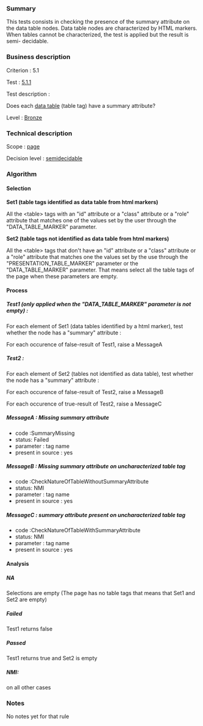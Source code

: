 ### Summary

This tests consists in checking the presence of the summary attribute on
the data table nodes. Data table nodes are characterized by HTML
markers. When tables cannot be characterized, the test is applied but
the result is semi- decidable.

### Business description

Criterion : 5.1

Test : [5.1.1](http://accessiweb.org/index.php/accessiweb-22-english-version.html#test-5-1-1)

Test description :

Does each [data
table](http://accessiweb.org/index.php/glossary-76.html#mTabDonnee)
(table tag) have a summary attribute?

Level : [Bronze](/en/category/rules-design/accessiweb-11/level/bronze)

### Technical description

Scope : [page](/en/category/rules-design/accessiweb-11/scope/page)

Decision level :
[semidecidable](/en/category/rules-design/accessiweb-11/decision-level/semidecidable)

### Algorithm

#### Selection

**Set1 (table tags identified as data table from html markers)**

All the <table\> tags with an "id" attribute or a "class" attribute or a
"role" attribute that matches one of the values set by the user through
the "DATA\_TABLE\_MARKER" parameter.

**Set2 (table tags not identified as data table from html markers)**

All the <table\> tags that don't have an "id" attribute or a "class"
attribute or a "role" attribute that matches one the values set by the
use through the "PRESENTATION\_TABLE\_MARKER" parameter or the
"DATA\_TABLE\_MARKER" parameter. That means select all the table tags of
the page when these parameters are empty.

#### Process

##### Test1 (only applied when the "DATA\_TABLE\_MARKER" parameter is not empty) :

For each element of Set1 (data tables identified by a html marker), test
whether the node has a "summary" attribute :

For each occurence of false-result of Test1, raise a MessageA

##### Test2 :

For each element of Set2 (tables not identified as data table), test
whether the node has a "summary" attribute :

For each occurence of false-result of Test2, raise a MessageB

For each occurence of true-result of Test2, raise a MessageC

##### MessageA : Missing summary attribute

-   code :SummaryMissing
-   status: Failed
-   parameter : tag name
-   present in source : yes

##### MessageB : Missing summary attribute on uncharacterized table tag

-   code :CheckNatureOfTableWithoutSummaryAttribute
-   status: NMI
-   parameter : tag name
-   present in source : yes

##### MessageC : summary attribute present on uncharacterized table tag

-   code :CheckNatureOfTableWithSummaryAttribute
-   status: NMI
-   parameter : tag name
-   present in source : yes

#### Analysis

##### NA

Selections are empty (The page has no table tags that means that Set1
and Set2 are empty)

##### Failed

Test1 returns false

##### Passed

Test1 returns true and Set2 is empty

##### NMI:

on all other cases

### Notes

No notes yet for that rule
